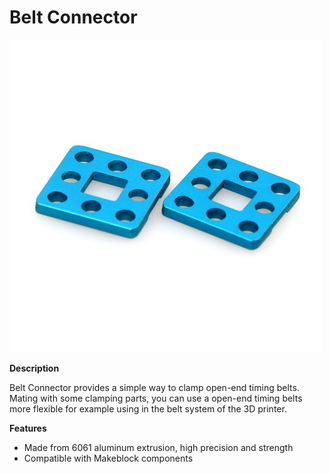 # Belt Connector

![](../../../../.gitbook/assets/0%20%2814%29.jpeg)

**Description**

Belt Connector provides a simple way to clamp open-end timing belts. Mating with some clamping parts, you can use a open-end timing belts more flexible for example using in the belt system of the 3D printer.

**Features**

* Made from 6061 aluminum extrusion, high precision and strength
* Compatible with Makeblock components

